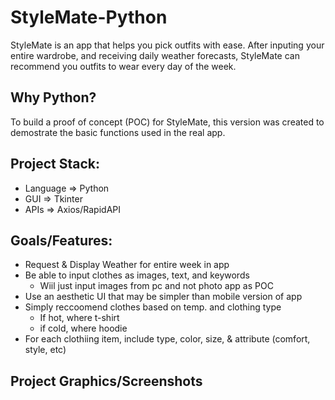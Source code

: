 # StyleMate-Python
StyleMate is an app that helps you pick outfits with ease. After inputing your entire wardrobe, and receiving daily weather forecasts, StyleMate can recommend you outfits to wear every day of the week.

## Why Python?
To build a proof of concept (POC) for StyleMate, this version was created to demostrate the basic functions used in the real app. 

## Project Stack:
- Language => Python
- GUI => Tkinter
- APIs => Axios/RapidAPI

## Goals/Features:
- Request & Display Weather for entire week in app
- Be able to input clothes as images, text, and keywords
    - Wiil just input images from pc and not photo app as POC
- Use an aesthetic UI that may be simpler than mobile version of app
- Simply reccoomend clothes based on temp. and clothing type
    - If hot, where t-shirt
    - if cold, where hoodie
- For each clothiing item, include type, color, size, & attribute (comfort, style, etc)

## Project Graphics/Screenshots